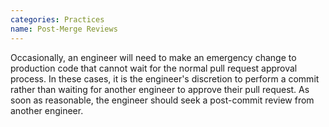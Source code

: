 ```yaml
---
categories: Practices
name: Post-Merge Reviews
---
```


Occasionally, an engineer will need to make an emergency change to production code that cannot wait for the normal pull request approval process. In these cases, it is the engineer's discretion to perform a commit rather than waiting for another engineer to approve their pull request. As soon as reasonable, the engineer should seek a post-commit review from another engineer.
